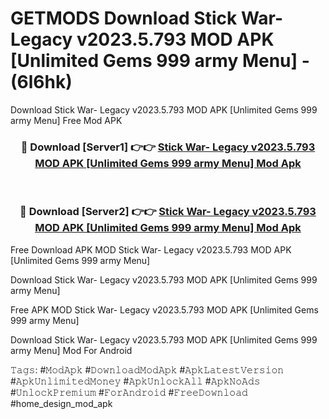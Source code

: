 # GETMODS Download Stick War- Legacy v2023.5.793 MOD APK [Unlimited Gems 999 army Menu] - (6l6hk)
Download Stick War- Legacy v2023.5.793 MOD APK [Unlimited Gems 999 army Menu] Free Mod APK

<div align="center">
<h3>🔴 Download [Server1] 👉👉 <a href="https://apk-comot.site?title=Stick_War-_Legacy_v2023.5.793_MOD_APK_[Unlimited_Gems_999_army_Menu]">Stick War- Legacy v2023.5.793 MOD APK [Unlimited Gems 999 army Menu] Mod Apk</a></h3><br>

<h3>🔴 Download [Server2] 👉👉 <a href="https://apk-comot.site?title=Stick_War-_Legacy_v2023.5.793_MOD_APK_[Unlimited_Gems_999_army_Menu]">Stick War- Legacy v2023.5.793 MOD APK [Unlimited Gems 999 army Menu] Mod Apk</a></h3>
</div>


Free Download APK MOD Stick War- Legacy v2023.5.793 MOD APK [Unlimited Gems 999 army Menu]

Download Stick War- Legacy v2023.5.793 MOD APK [Unlimited Gems 999 army Menu] 

Free APK MOD Stick War- Legacy v2023.5.793 MOD APK [Unlimited Gems 999 army Menu] 

Download Stick War- Legacy v2023.5.793 MOD APK [Unlimited Gems 999 army Menu] Mod For Android

𝚃𝚊𝚐𝚜: #𝙼𝚘𝚍𝙰𝚙𝚔 #𝙳𝚘𝚠𝚗𝚕𝚘𝚊𝚍𝙼𝚘𝚍𝙰𝚙𝚔 #𝙰𝚙𝚔𝙻𝚊𝚝𝚎𝚜𝚝𝚅𝚎𝚛𝚜𝚒𝚘𝚗 #𝙰𝚙𝚔𝚄𝚗𝚕𝚒𝚖𝚒𝚝𝚎𝚍𝙼𝚘𝚗𝚎𝚢 #𝙰𝚙𝚔𝚄𝚗𝚕𝚘𝚌𝚔𝙰𝚕𝚕 #𝙰𝚙𝚔𝙽𝚘𝙰𝚍𝚜 #𝚄𝚗𝚕𝚘𝚌𝚔𝙿𝚛𝚎𝚖𝚒𝚞𝚖 #𝙵𝚘𝚛𝙰𝚗𝚍𝚛𝚘𝚒𝚍 #𝙵𝚛𝚎𝚎𝙳𝚘𝚠𝚗𝚕𝚘𝚊𝚍 #home_design_mod_apk